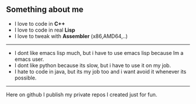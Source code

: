 ## Something about me

- I love to code in **C++**
- I love to code in real **Lisp**
- I love to tweak with **Assembler** (x86,AMD64,..)
---
- I dont like emacs lisp much, but i have to use emacs lisp because Im a emacs user.
- I dont like python because its slow, but i have to use it on my job.
- I hate to code in java, but its my job too and i want avoid it whenever its possible.
---
Here on github I publish my private repos I created just for fun. 
